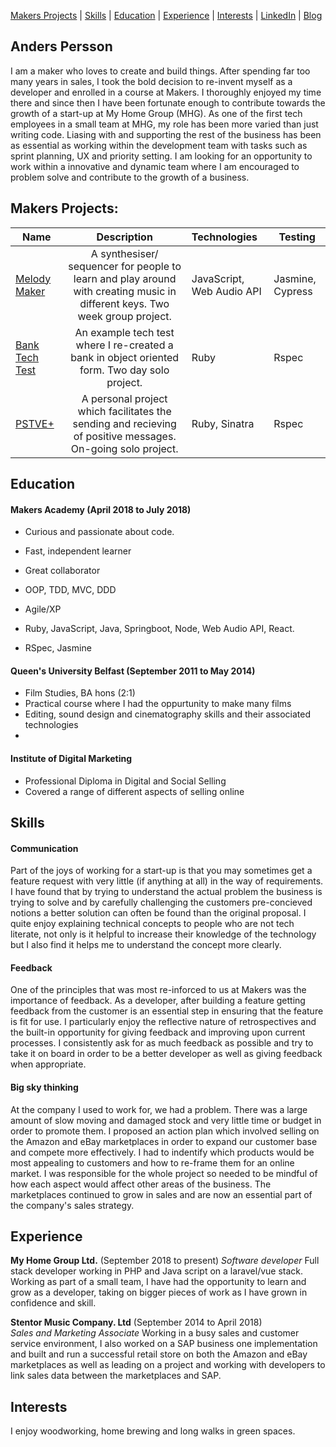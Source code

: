 [Makers Projects](#projects) | [Skills](#skills) | [Education](#education) | [Experience](#experience) | [Interests](#interests) | [LinkedIn](https://www.linkedin.com/in/anders-persson-691632134/) | [Blog](https://medium.com/@anderscodes)

## Anders Persson

I am a maker who loves to create and build things. After spending far too many years in sales, I took the bold decision to re-invent myself as a developer and enrolled in a course at Makers. I thoroughly enjoyed my time there and since then I have been fortunate enough to contribute towards the growth of a start-up at My Home Group (MHG). As one of the first tech employees in a small team at MHG, my role has been more varied than just writing code. Liasing with and supporting the rest of the business has been as essential as working within the development team with tasks such as sprint planning, UX and priority setting. I am looking for an opportunity to work within a innovative and dynamic team where I am encouraged to problem solve and contribute to the growth of a business.

## Makers Projects:

| Name                       | Description                                                                   | Technologies                     |  Testing                           |
| -------------------------- |:-----------------------------------------------------------------------------:|:-------------------|-------------------|
| [Melody Maker](https://github.com/MarkChanner/final-project)      | A synthesiser/ sequencer for people to learn and play around with creating music in different keys. Two week group project.               | JavaScript,  Web Audio API            | Jasmine, Cypress        |
| [Bank Tech Test](https://github.com/anderscodes/bank_tech_test)       | An example tech test where I re-created a bank in object oriented form. Two day solo project.                                      | Ruby           | Rspec                    |
| [PSTVE+](https://github.com/anderscodes/positive)            | A personal project which facilitates the sending and recieving of positive messages. On-going solo project. | Ruby, Sinatra         | Rspec       |   


## Education

#### Makers Academy (April 2018 to July 2018)

- Curious and passionate about code. 
- Fast, independent learner
- Great collaborator 

- OOP, TDD, MVC, DDD
- Agile/XP
- Ruby, JavaScript, Java, Springboot, Node, Web Audio API, React.
- RSpec, Jasmine


#### Queen's University Belfast (September 2011 to May 2014)

- Film Studies, BA hons (2:1)
- Practical course where I had the oppurtunity to make many films
- Editing, sound design and cinematography skills and their associated technologies
-
#### Institute of Digital Marketing

- Professional Diploma in Digital and Social Selling
- Covered a range of different aspects of selling online

## Skills

#### Communication

Part of the joys of working for a start-up is that you may sometimes get a feature request with very little (if anything at all) in the way of requirements. I have found that by trying to understand the actual problem the business is trying to solve and by carefully challenging the customers pre-concieved notions a better solution can often be found than the original proposal. I quite enjoy explaining technical concepts to people who are not tech literate, not only is it helpful to increase their knowledge of the technology but I also find it helps me to understand the concept more clearly. 

#### Feedback

One of the principles that was most re-inforced to us at Makers was the importance of feedback. As a developer, after building a feature getting feedback from the customer is an essential step in ensuring that the feature is fit for use. I particularly enjoy the reflective nature of retrospectives and the built-in opportunity for giving feedback and improving upon current processes. I consistently ask for as much feedback as possible and try to take it on board in order to be a better developer as well as giving feedback when appropriate.

#### Big sky thinking

At the company I used to work for, we had a problem. There was a large amount of slow moving and damaged stock and very little time or budget in order to promote them. I proposed an action plan which involved selling on the Amazon and eBay marketplaces in order to expand our customer base and compete more effectively. I had to indentify which products would be most appealing to customers and how to re-frame them for an online market. I was responsible for the whole project so needed to be mindful of how each aspect would affect other areas of the business. The marketplaces continued to grow in sales and are now an essential part of the company's sales strategy.

## Experience

**My Home Group Ltd.** (September 2018 to present) 
*Software developer*
Full stack developer working in PHP and Java script on a laravel/vue stack. Working as part of a small team, I have had the opportunity to learn and grow as a developer, taking on bigger pieces of work as I have grown in confidence and skill. 

**Stentor Music Company. Ltd** (September 2014 to April 2018)    
*Sales and Marketing Associate*
Working in a busy sales and customer service environment, I also worked on a SAP business one implementation and built and run a successful retail store on both the Amazon and eBay marketplaces as well as leading on a project and working with developers to link sales data between the marketplaces and SAP.

## Interests
I enjoy woodworking, home brewing and long walks in green spaces.
